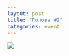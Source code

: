 ```yaml
---
layout: post
title: "Голова #2"
categories: event
---
```

![](https://pics.livejournal.com/quillcraft/pic/000h1f0g)